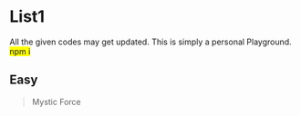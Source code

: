 # List1
All the given codes may get updated. This is simply a personal Playground.
<span style="background-color: #FFFF00">npm i</span>

## Easy
>Mystic Force
